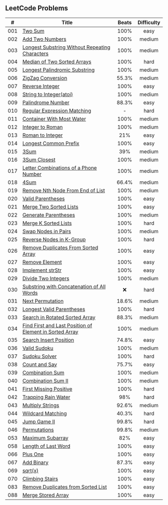 ## LeetCode Problems

| # |                                       Title                                   | Beats | Difficulty |
| - | ----------------------------------------------------------------------------- | :---: | :--------: |
|001| [Two Sum](./001-two_sum)                                                      | 100%  |    easy    |
|002| [Add Two Numbers](./002-add_two_numbers)                                      | 100%  |   medium   |
|003| [Longest Substring Without Repeating Characters](./003-longest_substring_without_repeating_characters) | 100%  |    medium    |
|004| [Median of Two Sorted Arrays](./004-median_of_two_sorted_arrays)              | 100%  |    hard    |
|005| [Longest Palindromic Substring](./005-longest_palindromic_substring)          | 100%  |   medium   |
|006| [ZigZag Conversion](./006-zig_zag_conversion)                                 | 55.3% |   medium   |
|007| [Reverse Integer](./007-reverse_integer)                                      | 100%  |    easy    |
|008| [String to Integer(atoi)](./008-string_to_integer)                            | 100%  |   medium   |
|009| [Palindrome Number](./009-palindrome_number)                                  | 88.3% |    easy    |
|010| [Regular Expression Matching](./010-regular_expression_matching)              |   -   |    hard    |
|011| [Container With Most Water](./011-container_with_most_water)                  | 100%  |   medium   |
|012| [Integer to Roman](./012-integer_to_roman)                                    | 100%  |   medium   |
|013| [Roman to Integer](./013-roman_to_integer)                                    | 21%   |    easy    |
|014| [Longest Common Prefix](./014-longest_common_prefix)                          | 100%  |    easy    |
|015| [3Sum](./015-3sum)                                                            | 39%   |   medium   |
|016| [3Sum Closest](./016-3sum_closest)                                            | 100%  |   medium   |
|017| [Letter Combinations of a Phone Number](./017-letter_combinations_of_a_phone_number) | 100%  |    medium    |
|018| [4Sum](./018-4sum)                                                            | 66.4% |   medium   |
|019| [Remove Nth Node From End of List](./019-remove_nth_node_from_end_of_list)    | 100%  |   medium   |
|020| [Valid Parentheses](./020-valid_parentheses)                                  | 100%  |    easy    |
|021| [Merge Two Sorted Lists](./021-merge_two_sorted_lists)                        | 100%  |    easy    |
|022| [Generate Parentheses](./022-generate_parentheses)                            | 100%  |   medium   |
|023| [Merge K Sorted Lists](./023-merge_k_sorted_lists)                            | 100%  |    hard    |
|024| [Swap Nodes in Pairs](./024-swap_nodes_in_pairs)                              | 100%  |   medium   |
|025| [Reverse Nodes in K-Group](./025-reverse_nodes_in_k-group)                    | 100%  |    hard    |
|026| [Remove Duplicates From Sorted Array](./026-remove_duplicates_from-sorted_array)| 100%|    easy    |
|027| [Remove Element](./027-remove_element)                                        | 100%  |    easy    |
|028| [Implement strStr](./028-implement_strstr)                                    | 100%  |    easy    |
|029| [Divide Two Integers](./029-divide_two_integers)                              | 100%  |   medium   |
|030| [Substring with Concatenation of All Words](./030-substring_with_concatenation_of_all_words) | ❌ |   hard   |
|031| [Next Permutation](./031-next_permutation)                                    | 18.6% |   medium   |
|032| [Longest Valid Parentheses](./032-longest_valid_parentheses)                  | 100%  |    hard    |
|033| [Search in Rotated Sorted Array](./033-search_in_rotated_sorted_array)        | 88.3% |   medium   |
|034| [Find First and Last Position of Element in Sorted Array](./034-find_first_and_last_position_of_element_in_sorted_array)        | 100% |   medium   |
|035| [Search Insert Position](./035-search_insert_position)                        | 74.8% |    easy    |
|036| [Valid Sudoku](./036-valid_sudoku)                                            | 100%  |   medium   |
|037| [Sudoku Solver](./037-sudoku_solver)                                          | 100%  |    hard    |
|038| [Count and Say](./038-count_and_say)                                          | 75.7% |    easy    |
|039| [Combination Sum](./039-combination_sum)                                      | 100%  |   medium   |
|040| [Combination Sum II](./040-combination_sum_II)                                | 100%  |   medium   |
|041| [First Missing Positive](./040-first_missing_positive)                        | 100%  |    hard    |
|042| [Trapping Rain Water](./042-trapping_rain_water)                              |  98%  |    hard    |
|043| [Multiply Strings](./043-mutiply_strings)                                     | 92.6% |   medium   |
|044| [Wildcard Matching](./044-wildcard_matching)                                  | 40.3% |    hard    |
|045| [Jump Game II](./045-jump_game_ii)                                            | 99.8% |    hard    |
|046| [Permutations](./045-permutations)                                            | 99.8% |   medium   |
|053| [Maximum Subarray](./053-maximum_subarray)                                    |  82%  |    easy    |
|058| [Length of Last Word](./058-length_of_last_word)                              | 100%  |    easy    |
|066| [Plus One](./066-plus_one)                                                    | 100%  |    easy    |
|067| [Add Binary](./067-add_binary)                                                | 87.3% |    easy    |
|069| [sqrt(x)](./067-sqrtx)                                                        | 100%  |    easy    |
|070| [Climbing Stairs](./070-climbing_stairs)                                      | 100%  |    easy    |
|083| [Remove Duplicates from Sorted List](./083-remove_duplicates_from_sorted_list)| 100%  |    easy    |
|088| [Merge Stored Array](./088-merge_stored_array)                                | 100%  |    easy    |
